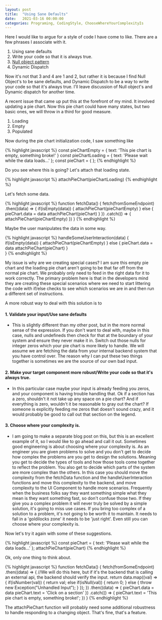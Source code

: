 ```yaml
---
layout: post
title:  "Using Sane Defaults"
date:   2021-03-16 00:00:00
categories: Programing, CodingStyle, ChooseWhereYourComplexityIs
---
```


Here I would like to argue for a style of code I have come to like. There are a few phrases I associate with it.
1. Using sane defaults
2. Write your code so that it is always true.
3. [Null object pattern](https://en.wikipedia.org/wiki/Null_object_pattern#JavaScript)
4. Dynamic Dispatch

Now it's not that 3 and 4 are 1 and 2, but rather it is because I find Null Object's to be sane defaults, and Dynamic Dispatch to be a way to write your code so that it's always true.  I'll leave discussion of Null object's and Dynamic dispatch for another time.

A recent issue that came up put this at the forefront of my mind. It involved updating a pie chart. Now this pie chart could have many states, but two basic ones, we will throw in a third for good measure.
1. Loading
2. Empty
3. Populated

Now during the pie chart initialization code, I saw something like

{% highlight javascript %}
const pieChartEmpty = {
   text: 'This pie chart is empty, something broke!'
}
const pieChartLoading = {
   text: 'Please wait while the data loads...'
};
const pieChart = {
};
{% endhighlight %}

Do you see where this is going? Let's attach that loading state.

{% highlight javascript %}
   attachPieChart(pieChartLoading)
{% endhighlight %}

Let's fetch some data.

{% highlight javascript %}
function fetchData() {
   fetch(fromSomeEndpoint)
       .then((data) => {
           if(isEmpty(data)) {
               attachPieChart(pieChartEmpty)
           } else {
               pieChart.data = data
               attachPieChart(pieChart)
           }
       })
       .catch(() => {
           attachPieChart(pieChartEmpty)
       })
}
{% endhighlight %}

Maybe the user manipulates the data in some way.

{% highlight javascript %}
handleSomeUserInteraction(data) {
   if(isEmpty(data)) {
       attachPieChart(pieChartEmpty)
   } else {
       pieChart.data = data
       attachPieChart(pieChart)
   }   
}
{% endhighlight %}

My issue is why are we creating special cases?  I am sure this empty pie chart and the loading pie chart aren't going to be that far off from the normal pie chart. We probably only need to feed in the right data for it to work correctly.  The primary problem here is that in the developers mind they are creating these special scenarios where we need to start littering the code with if/else checks to see which scenarios we are in and then run a different set of instructions.

A more robust way to deal with this solution is to
#### 1. Validate your input/Use sane defaults

  - This is slightly different than my other post, but in the more normal sense of the expression.  If you don't want to deal with, maybe in this case, nulls and undefineds then check for that at the boundary of your system and ensure they never make it in.  Switch out those nulls for integer zeros which your pie chart is more likely to handle.  We will assume we are fetching the data from your internal backend system that you have control over.  The reason why I can put these two things together is sometimes we are the source of our own bad input.

#### 2. Make your target component more robust/Write your code so that it's always true.

  - In this particular case maybe your input is already feeding you zeros, and your component is having trouble handling that.  Ok if a section has a zero, shouldn't it not take up any space on a pie chart?  And if everything is zero, wouldn't it be reasonable to gray out the chart?  If someone is explicitly feeding me zeros that doesn't sound crazy, and it would probably be good to call out that section on the legend.

#### 3. Choose where your complexity is.

  - I am going to make a separate blog post on this, but this is an excellent example of it, so I would like to go ahead and call it out.  Sometimes good engineering is about choosing where your complexity is.  As an engineer you are given problems to solve and you don't get to decide how complex the problems are you get to design the solutions.  Meaning you get to decide the types of tools and how those tools come together to reflect the problem. You also get to decide which parts of the system are more complex than the others.  In this case you should move the complexity from the fetchData function and the handleUserInteraction functions and move this complexity to the backend, and move complexity to the UI Component to handle more scenarios.  Frequently when the business folks say they want something simple what they mean is they want something fast, so don't confuse those two.  If they give you a complex problem it will never truly be solved by a simple solution, it's going to miss use cases.  If you bring too complex of a solution to a problem, it's not going to be worth it to maintain. It needs to fall in a 'goldilocks zone' it needs to be 'just right'.  Even still you can choose where your complexity is.

Now let's try it again with some of these suggestions.


{% highlight javascript %}
const pieChart = {
   text: 'Please wait while the data loads...'
};
attachPieChart(pieChart)
{% endhighlight %}

Ok, only one thing to think about.

{% highlight javascript %}
function fetchData() {
   fetch(fromSomeEndpoint)
       .then((data) => {
           //We will do this here, but if it's the backend that is calling an external api, the backend should verify the input.
           return data.map((val) => {
               if(isNumber(val)) {
                   return val;
               else if(isNull(val)) {
                   return 0;
               } else {
                   throw new Exception("Unhandled Input");
               }
           });
       })
       .then((data) => {
           pieChart.data = data
           pieChart.text = 'Click on a section'
       })
       .catch(() => {
           pieChart.text = 'This pie chart is empty, something broke!';
       })
}
{% endhighlight %}

The attachPieChart function will probably need some additional robustness to handle responding to a changing object.  That's fine, that's a feature. 

